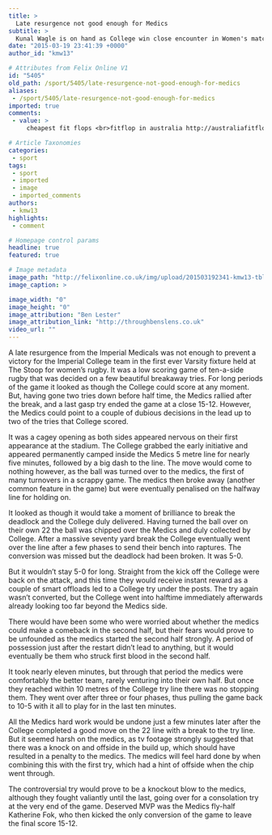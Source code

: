 ```yaml
---
title: >
  Late resurgence not good enough for Medics
subtitle: >
  Kunal Wagle is on hand as College win close encounter in Women's match at The Stoop.
date: "2015-03-19 23:41:39 +0000"
author_id: "kmw13"

# Attributes from Felix Online V1
id: "5405"
old_path: /sport/5405/late-resurgence-not-good-enough-for-medics
aliases:
 - /sport/5405/late-resurgence-not-good-enough-for-medics
imported: true
comments:
 - value: >
     cheapest fit flops <br>fitflop in australia http://australiafitflops.blogspot.com/,louboutin rolando shoes sale <br>discount christian louboutin http://canadachristianlouboutin.blogspot.com/,shoes with red bottoms <br>cheap christian louboutin http://christianlouboutincanadaoutlet.blogspot.com/,black christian louboutin <br>christian louboutin shoes outlet http://canadachristianlouboutin.blogspot.com/

# Article Taxonomies
categories:
 - sport
tags:
 - sport
 - imported
 - image
 - imported_comments
authors:
 - kmw13
highlights:
 - comment

# Homepage control params
headline: true
featured: true

# Image metadata
image_path: "http://felixonline.co.uk/img/upload/201503192341-kmw13-tbl_varsity_quick_set_22h34m50s.jpg"
image_caption: >

image_width: "0"
image_height: "0"
image_attribution: "Ben Lester"
image_attribution_link: "http://throughbenslens.co.uk"
video_url: ""
---
```


A late resurgence from the Imperial Medicals was not enough to prevent a victory for the Imperial College team in the first ever Varsity fixture held at The Stoop for women’s rugby. It was a low scoring game of ten-a-side rugby that was decided on a few beautiful breakaway tries. For long periods of the game it looked as though the College could score at any moment. But, having gone two tries down before half time, the Medics rallied after the break, and a last gasp try ended the game at a close 15-12. However, the Medics could point to a couple of dubious decisions in the lead up to two of the tries that College scored.

It was a cagey opening as both sides appeared nervous on their first appearance at the stadium. The College grabbed the early initiative and appeared permanently camped inside the Medics 5 metre line for nearly five minutes, followed by a big dash to the line. The move would come to nothing however, as the ball was turned over to the medics, the first of many turnovers in a scrappy game. The medics then broke away (another common feature in the game) but were eventually penalised on the halfway line for holding on.

It looked as though it would take a moment of brilliance to break the deadlock and the College duly delivered. Having turned the ball over on their own 22 the ball was chipped over the Medics and duly collected by College. After a massive seventy yard break the College eventually went over the line after a few phases to send their bench into raptures. The conversion was missed but the deadlock had been broken. It was 5-0.

But it wouldn’t stay 5-0 for long. Straight from the kick off the College were back on the attack, and this time they would receive instant reward as a couple of smart offloads led to a College try under the posts. The try again wasn’t converted, but the College went into halftime immediately afterwards already looking too far beyond the Medics side.

There would have been some who were worried about whether the medics could make a comeback in the second half, but their fears would prove to be unfounded as the medics started the second half strongly. A period of possession just after the restart didn’t lead to anything, but it would eventually be them who struck first blood in the second half.

It took nearly eleven minutes, but through that period the medics were comfortably the better team, rarely venturing into their own half. But once they reached within 10 metres of the College try line there was no stopping them. They went over after three or four phases, thus pulling the game back to 10-5 with it all to play for in the last ten minutes.

All the Medics hard work would be undone just a few minutes later after the College completed a good move on the 22 line with a break to the try line. But it seemed harsh on the medics, as tv footage strongly suggested that there was a knock on and offside in the build up, which should have resulted in a penalty to the medics. The medics will feel hard done by when combining this with the first try, which had a hint of offside when the chip went through.

The controversial try would prove to be a knockout blow to the medics, although they fought valiantly until the last, going over for a consolation try at the very end of the game. Deserved MVP was the Medics fly-half Katherine Fok, who then kicked the only conversion of the game to leave the final score 15-12.
